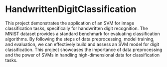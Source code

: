 # HandwrittenDigitClassification
This project demonstrates the application of an SVM for image classification tasks, specifically for handwritten digit recognition. The MNIST dataset provides a standard benchmark for evaluating classification algorithms. By following the steps of data preprocessing, model training, and evaluation, we can effectively build and assess an SVM model for digit classification. This project showcases the importance of data preprocessing and the power of SVMs in handling high-dimensional data for classification tasks.

